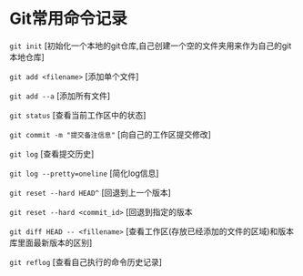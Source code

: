 # Git常用命令记录

 ```git init``` [初始化一个本地的git仓库,自己创建一个空的文件夹用来作为自己的git本地仓库]

 ```git add <filename>``` [添加单个文件] 
 
 ```git add --a``` [添加所有文件]

 ```git status``` [查看当前工作区中的状态]

 ```git commit -m "提交备注信息"``` [向自己的工作区提交修改]

 ```git log``` [查看提交历史]
 
 ```git log --pretty=oneline``` [简化log信息]

 ```git reset --hard HEAD^``` [回退到上一个版本]

 ```git reset --hard <commit_id>``` [回退到指定的版本
 
 ```git diff HEAD -- <fillename>``` [查看工作区(存放已经添加的文件的区域)和版本库里面最新版本的区别]

 ```git reflog``` [查看自己执行的命令历史记录]
 
 